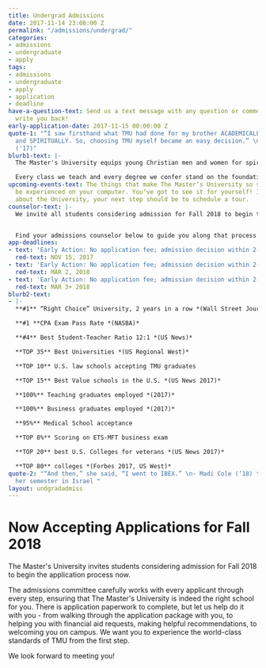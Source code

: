 ```yaml
---
title: Undergrad Admissions
date: 2017-11-14 23:08:00 Z
permalink: "/admissions/undergrad/"
categories:
- admissions
- undergraduate
- apply
tags:
- admissions
- undergraduate
- apply
- application
- deadline
have-a-question-text: Send us a text message with any question or comments, we'll
  write you back!
early-application-date: 2017-11-15 00:00:00 Z
quote-1: "“I saw firsthand what TMU had done for my brother ACADEMICALLY, ATHLETICALLY
  and SPIRITUALLY. So, choosing TMU myself became an easy decision.” \n- Jason Karkenny
  ('17)"
blurb1-text: |-
  The Master's University equips young Christian men and women for spiritual service and leadership - on the job, in the home, and through their ministries.

  Every class we teach and every degree we confer stand on the foundation of God's Word. Our students acquire knowledge from a Biblical perspective, filtering everything they learn through the lens of God's Word. In other words, they gain wisdom to serve and wisdom to lead.
upcoming-events-text: The things that make The Master’s University so special can’t
  be experienced on your computer. You’ve got to see it for yourself! If you’re curious
  about the University, your next step should be to schedule a tour.
counselor-text: |-
  We invite all students considering admission for Fall 2018 to begin the application process now. Don’t miss out on a life-changing TMU education–complete your application as soon as possible!


  Find your admissions counselor below to guide you along that process.
app-deadlines:
- text: 'Early Action: No application fee; admission decision within 2-3 weeks'
  red-text: NOV 15, 2017
- text: 'Early Action: No application fee; admission decision within 2-3 weeks'
  red-text: MAR 2, 2018
- text: 'Early Action: No application fee; admission decision within 2-3 weeks'
  red-text: MAR 3+ 2018
blurb2-text:
- |-
  **#1** “Right Choice” University, 2 years in a row *(Wall Street Journal)*

  **#1 **CPA Exam Pass Rate *(NASBA)*

  **#4** Best Student-Teacher Ratio 12:1 *(US News)*

  **TOP 35** Best Universities *(US Regional West)*

  **TOP 10** U.S. law schools accepting TMU graduates

  **TOP 15** Best Value schools in the U.S. *(US News 2017)*

  **100%** Teaching graduates employed *(2017)*

  **100%** Business graduates employed *(2017)*

  **95%** Medical School acceptance

  **TOP 8%** Scoring on ETS-MFT business exam

  **TOP 20** best U.S. Colleges for veterans *(US News 2017)*

  **TOP 80** colleges *(Forbes 2017, US West)*
quote-2: "“And then,” she said, “I went to IBEX.” \n- Madi Cole (‘18) talks about
  her semester in Israel "
layout: undgradadmiss
---
```


# Now Accepting Applications for Fall 2018

The Master's University invites students considering admission for Fall 2018 to begin the application process now.

The admissions committee carefully works with every applicant through every step, ensuring that The Master's University is indeed the right school for you. There is application paperwork to complete, but let us help do it with you - from walking through the application package with you, to helping you with financial aid requests, making helpful recommendations, to welcoming you on campus. We want you to experience the world-class standards of TMU from the first step.

We look forward to meeting you!